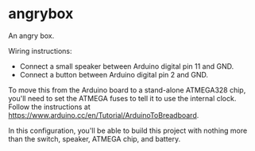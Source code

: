 # angrybox
An angry box.

Wiring instructions:
- Connect a small speaker between Arduino digital pin 11 and GND.
- Connect a button between Arduino digital pin 2 and GND.

To move this from the Arduino board to a stand-alone ATMEGA328 chip, you'll
need to set the ATMEGA fuses to tell it to use the internal clock. Follow the
instructions at <https://www.arduino.cc/en/Tutorial/ArduinoToBreadboard>.

In this configuration, you'll be able to build this project with nothing more
than the switch, speaker, ATMEGA chip, and battery.
